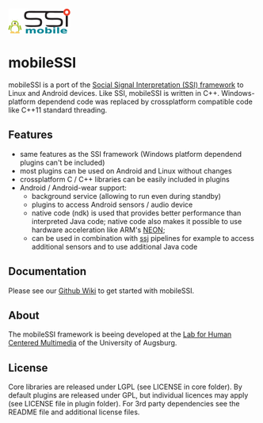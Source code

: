 ![Logo](/logo/mobileSSI.png)
# mobileSSI
mobileSSI is a port of the [Social Signal Interpretation (SSI) framework](http://openssi.net/) to Linux and Android devices. Like SSI, mobileSSI is written in C++. Windows-platform dependend code was replaced by crossplatform compatible code like C++11 standard threading.

## Features
* same features as the SSI framework (Windows platform dependend plugins can't be included)
* most plugins can be used on Android and Linux without changes
* crossplatform C / C++ libraries can be easily included in plugins
* Android / Android-wear support:
  * background service (allowing to run even during standby)
  * plugins to access Android sensors / audio device
  * native code (ndk) is used that provides better performance than interpreted Java code; native code also makes it possible to use hardware acceleration like ARM's [NEON](https://www.arm.com/products/processors/technologies/neon.php);
  * can be used in combination with [ssj](https://github.com/hcmlab/ssj) pipelines for example to access additional sensors and to  use additional Java code

## Documentation
Please see our [Github Wiki](https://github.com/hcmlab/mobileSSI/wiki) to get started with mobileSSI.

## About
The mobileSSI framework is beeing developed at the [Lab for Human Centered Multimedia](http://www.hcm-lab.de/) of the University of Augsburg.

## License
Core libraries are released under LGPL (see LICENSE in core folder).
By default plugins are released under GPL, but individual licences may apply (see LICENSE file in plugin folder).
For 3rd party dependencies see the README file and additional license files.
